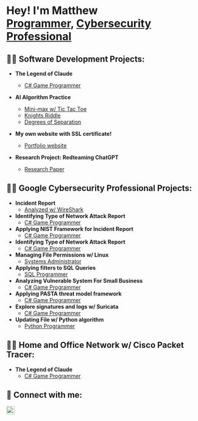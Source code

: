 <h1>Hey! I'm Matthew <br/><a href="https://github.com/calmatt02">Programmer</a>, <a href="https://www.linkedin.com/in/matthewrherrera/">Cybersecurity Professional</a></h1>

<h2>👨‍💻 Software Development Projects:</h2>

- <b>The Legend of Claude</b>
  - [C# Game Programmer](https://github.com/Icastillo10/Capstone-project)
- <b>AI Algorithm Practice</b>
  - [Mini-max w/ Tic Tac Toe](https://github.com/calmatt02/tictactoe)
  - [Knights Riddle](https://github.com/calmatt02/knights)
  - [Degrees of Separation](https://github.com/calmatt02/degrees-separation)

- <b>My own website with SSL certificate!</b>
  - [Portfolio website](https://github.com/calmatt02/website)
- <b>Research Project: Redteaming ChatGPT </b>
  - [Research Paper](https://github.com/calmatt02/redteamproject)

<h2>👨‍💻 Google Cybersecurity Professional Projects:</h2>

- <b>Incident Report</b>
  - [Analyzed w/ WireShark](https://github.com/calmatt02/cs-incident-report)
- <b>Identifying Type of Network Attack Report</b>
  - [C# Game Programmer](https://github.com/Icastillo10/Capstone-project)
- <b>Applying NIST Framework for Incident Report</b>
  - [C# Game Programmer](https://github.com/Icastillo10/Capstone-project)
- <b>Identifying Type of Network Attack Report</b>
  - [C# Game Programmer](https://github.com/Icastillo10/Capstone-project)
- <b>Managing File Permissions w/ Linux</b>
  - [Systems Administrator](https://github.com/calmatt02/file-permissions)
- <b>Applying filters to SQL Queries</b>
  - [SQL Programmer](https://github.com/calmatt02/filters-sql-queries)
- <b>Analyzing Vulnerable System For Small Business</b>
  - [C# Game Programmer](https://github.com/Icastillo10/Capstone-project)
- <b>Applying PASTA threat model framework</b>
  - [C# Game Programmer](https://github.com/Icastillo10/Capstone-project)
- <b>Explore signatures and logs w/ Suricata</b>
  - [C# Game Programmer](https://github.com/Icastillo10/Capstone-project)
- <b>Updating File w/ Python algorithm</b>
  - [Python Programmer](https://github.com/calmatt02/update-file-python)

<h2>👨‍💻 Home and Office Network w/ Cisco Packet Tracer:</h2>

- <b>The Legend of Claude</b>
  - [C# Game Programmer](https://github.com/Icastillo10/Capstone-project)


<h2> 🤳 Connect with me:</h2>


[<img align="left" alt="matthewrherrera | LinkedIn" width="22px" src="https://cdn.jsdelivr.net/npm/simple-icons@v3/icons/linkedin.svg" />][linkedin]


[linkedin]: https://linkedin.com/in/matthewrherrera

<!--
**matthewrherrera1/matthewrherrera1** is a ✨ _special_ ✨ repository because its `README.md` (this file) appears on your GitHub profile.

Here are some ideas to get you started:

- 🔭 I’m currently working on ...
- 🌱 I’m currently learning ...
- 👯 I’m looking to collaborate on ...
- 🤔 I’m looking for help with ...
- 💬 Ask me about ...
- 📫 How to reach me: ...
- 😄 Pronouns: ...
- ⚡ Fun fact: ...
-->
<!--
**calmatt02/calmatt02** is a ✨ _special_ ✨ repository because its `README.md` (this file) appears on your GitHub profile.

Here are some ideas to get you started:

- 🔭 I’m currently working on ...
- 🌱 I’m currently learning ...
- 👯 I’m looking to collaborate on ...
- 🤔 I’m looking for help with ...
- 💬 Ask me about ...
- 📫 How to reach me: ...
- 😄 Pronouns: ...
- ⚡ Fun fact: ...
-->
